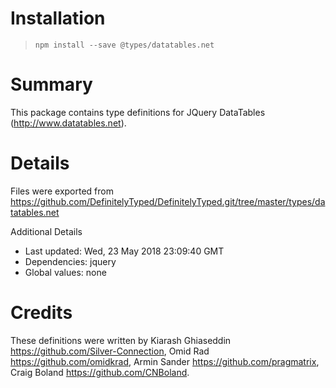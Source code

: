 # Installation
> `npm install --save @types/datatables.net`

# Summary
This package contains type definitions for JQuery DataTables (http://www.datatables.net).

# Details
Files were exported from https://github.com/DefinitelyTyped/DefinitelyTyped.git/tree/master/types/datatables.net

Additional Details
 * Last updated: Wed, 23 May 2018 23:09:40 GMT
 * Dependencies: jquery
 * Global values: none

# Credits
These definitions were written by Kiarash Ghiaseddin <https://github.com/Silver-Connection>, Omid Rad <https://github.com/omidkrad>, Armin Sander <https://github.com/pragmatrix>, Craig Boland <https://github.com/CNBoland>.
